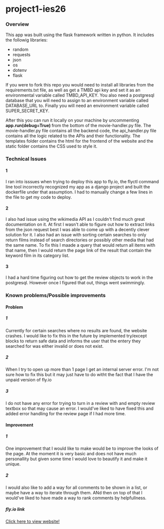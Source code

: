# project1-ies26
### Overview
This app was built using the flask framework written in python. It includes the followig libraries:
<ul>
    <li> random
    <li> requests
    <li> json
    <li> os
    <li> dotenv
    <li> flask
</ul>

If you were to fork this repo you would need to install all libraries from the requirements.txt file, as well as get a TMBD api key and set it as an environmental variable called TMBD_API_KEY. You also need a postgresql database that you will need to assign to an environment variable called DATABASE_URL to. Finally you will need an environment variable called SUPER_SECRET_KEY.

After this you can run it locally on your machine by uncommenting <strong> app.run(debug=True) </strong> from the bottom of the movie-handler.py file. The movie-handler.py file contains all the backend code, the api_handler.py file contains all the logic related to the APIs and their functionality. The templates folder contains the html for the frontend of the website and the static folder contains the CSS used to style it.

 ### Technical Issues
 #### 1
 I ran into isssues when trying to deploy this app to fly.io, the flyctl command line tool incorrectly recognized my app as a django project and built the dockerfile under that assumption. I had to manually change a few lines in the file to get my code to deploy.
 #### 2
 I also had issue using the wikimedia API as I couldn't find much great documentation on it. At first I wasn't able to figure out how to extract links from the json request best I was able to come up with a decently clever solution for it. I also had an issue with sorting certain searches to only return films instead of search directories or possibly other media that had the same name. To fix this I maade a query that would return all items with that name, then I would return the page link of the result that contain the keyword film in its category list.
 #### 3
 I had a hard time figuring out how to get the review objects to work in the 
 postgresql. However once I figured that out, things went swimmingly.

 ### Known problems/Possible improvements
 #### Problem
 ##### 1
 Currently for certain searches where no results are found, the website crashes. I would like to fix this in the future by implemented try/except blocks to return safe data and informs the user that the entery they searched for was either invalid or does not exist.
 ##### 2
 When I try to open up more than 1 page I get an internal server error. I'm not sure how to fix this but it may just have to do witht the fact that I have the unpaid version of fly.io
 ##### 3
 I do not have any error for trying to turn in a review with and empty review textbox 
 so that may cause an error. I would've liked to have fixed this and added error handling for the review page if I had more time.
#### Improvement
##### 1
One improvement that I would like to make would be to improve the looks of the page. At the moment it is very basic and does not have much personallity but given some time I would love to beautify it and make it unique.
##### 2
I would also like to add a way for all comments to be shown in a list, or maybe have a way to iterate through them. ANd then on top of that I would've liked to have made a way to rank comments by helpfullness.

##### fly.io link
[Click here to view website!](https://movie-discovery.fly.dev/)